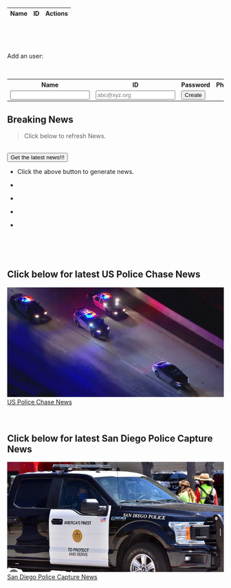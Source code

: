 <!--- This section is Cascading Style Sheet (CSS) and applies to HTML -->
<style>
/* "row style" is flexible size and aligns pictures in center */
.row {
  align-items: center;
  display: flex;
}

/* "column style" is one-third of the width with padding */
.column {
  flex: 33.33%;
  padding: 5px;
}
</style>

<table>
  <thead>
  <tr>
    <th>Name</th>
    <th>ID</th>
    <th>Actions</th>
  </tr>
  </thead>
  <tbody id="table">
    <!-- javascript generated data -->
  </tbody>
</table>

<br/>
<br/>
<br/>
<p> Add an user: </p>
<br/>
<table>
    <tr>
        <th><label for="name">Name</label></th>
        <th><label for="email">ID</label></th>
        <th><label for="password">Password</label></th>
        <th><label for="phone">Phone</label></th>
    </tr>
    <tr>
        <td><input type="text" name="name" id="name" required></td>
        <td><input type="email" name="email" id="email" placeholder="abc@xyz.org" required></td>
        <td ><button onclick="createUser()">Create</button></td>
    </tr>
</table>

<script>

// Static json, this can be used to test data prior to API and Model being ready
jsonStr = '[{"_name": "Tom Brady", "_uid": "tbrady"}, {"_name": "Peyton Manning", "_uid": "pmanning"}, {"_name": "Donovan", "_uid": "donovan"}, {"_name": "McNab", "_uid": "mcnab"}, {"_name": "Eli Manning", "_uid": "emanning"}]';
glob = 1;

function createUser() {
var Table = document.getElementById("table");
Table.innerHTML = "";

    name = document.getElementById("name").value;
    email = document.getElementById("email").value;

    // Convert JSON string to JSON object
    data = JSON.parse(jsonStr);
    
    //str = 
    //TO push new element
    //data.push({"_name": "Thomas3", "_uid": "t8test"});
    data.push({ "_name" : name, "_uid": email});
    
    jsonStr = JSON.stringify(data);
    
    
    //data = JSON.parse(jsonStr);
    //showRows(data);
    showTable();

}
    
function showRows(data) {
// prepare HTML result container for new output
    const table = document.getElementById("table");
    
    data.forEach(user => {
    // build a row for each user
    const tr = document.createElement("tr");

    // td's to build out each column of data
    const name = document.createElement("td");
    const id = document.createElement("td");
    const action = document.createElement("td");
           
    // add content from user data          
    name.innerHTML = user._name; 
    id.innerHTML = user._uid; 

    // add action for update button
    var updateBtn = document.createElement('input');
    updateBtn.type = "button";
    updateBtn.className = "button";
    updateBtn.value = "Update";
    updateBtn.style = "margin-right:16px";
    updateBtn.onclick = function () {
      alert("Update: " + user._uid);
    };
    action.appendChild(updateBtn);

    // add action for delete button
    var deleteBtn = document.createElement('input');
    deleteBtn.type = "button";
    deleteBtn.className = "button";
    deleteBtn.value = "Delete";
    deleteBtn.style = "margin-right:16px"
    deleteBtn.onclick = function () {
      alert("Delete: " + user._uid);
    };
    action.appendChild(deleteBtn);  

    // add data to row
    tr.appendChild(name);
    tr.appendChild(id);
    tr.appendChild(action);

    // add row to table
    table.appendChild(tr);
  });
    
}

function showTable() {

    // Convert JSON string to JSON object
    data1 = JSON.parse(jsonStr);
    
    strName = "_name"
    strNameValue = "nameName"
    strUser = "_uid"
    strUserValue = "uidValue" + glob
    
    //data.push({ "_name" : strNameValue, "_uid": strUserValue});
    //TO push new element
    //data.push({"_name": "Thomas3", "_uid": "t8"});
    //jsonStr = JSON.stringify(data);
    
    //data = JSON.parse(jsonStr);
    showRows(data1);
}

showTable();
</script>


## Breaking News
> Click below to refresh News.

<br/>
<button name="button" onclick="getNews()" >Get the latest news!!!</button>

<br/>

- <p class="news2_style" id="news1">Click the above button to generate news.</p>
- <p class="news2_style" id="news2"></p>
- <p  class="news2_style" id="news3"></p>
- <p class="news2_style" id="news4"></p>
- <p  class="news2_style" id="news5"></p>

<script>
// Array of 15 news
var newsArray = [
"Bolsonaro supporters storm Brazilian Congress.",
"Kevin McCarthy is new speaker",
"Woman sentenced to three years in state prison for collecting $400,000 in viral GoFundMe scam",
"Ukraine denies Russian claim it killed 600 soldiers",
"Damar Hamlin: Buffalo Bills make stirring display in support of safety during victory",
"Worshippers in Tokyo plunge into ice bath to mark new year",
"Driver crashes and flips vehicle inside drive-through car wash",
"Brazilian police fire tear gas at Bolsonaro supporters",
"Deer rescued from frozen river in Wisconsin",
"Two years after Covid food still tastes rotten",
"Woman dies after thrown from horse at Florida rodeo",
"Dog rescued from frozen Quebec lake",
"DeSantis activates National Guard amid increase of migrant landings on Florida Keys",
"Amid unrest, Iran's hardliners turn their anger to France",
"Filipino Catholics hold big procession after pandemic eases",	
	
];
								       
// this function is called upon button click
function getNews() {
	var time = new Date().getMilliseconds(); //get current time
	var arrayIndex = time % 15; // get the arrray index value < 15
	document.getElementById("news1").innerHTML = newsArray[arrayIndex++]; // replace the p element news 
	if (arrayIndex == 15) {
	    arrayIndex = 0
	} 
	document.getElementById("news2").innerHTML = newsArray[arrayIndex++]; // replace the p element news 
        if (arrayIndex == 15) {
	    arrayIndex = 0
	} 								      								      
	document.getElementById("news3").innerHTML = newsArray[arrayIndex++]; // replace the p element news 
        if (arrayIndex == 15) {
	    arrayIndex = 0
	} 								      								      
      	document.getElementById("news4").innerHTML = newsArray[arrayIndex++]; // replace the p element news 
        if (arrayIndex == 15) {
	    arrayIndex = 0
	} 								      								      
	document.getElementById("news5").innerHTML = newsArray[arrayIndex++]; // replace the p element news 

}
</script>
	
	
<br/>
<br/>
<br/>

## Click below for latest US Police Chase News 
![](images/chase1.jpg)
<a href="https://twitter.com/pcalive">US Police Chase News</a> 
<br/>
<br/>
<br/>	
## Click below for latest San Diego Police Capture News 
![](images/sdpd.jpg)
<a href="https://twitter.com/SanDiegoPD?ref_src=twsrc%5Egoogle%7Ctwcamp%5Eserp%7Ctwgr%5Eauthor">San Diego Police Capture News </a> 
	
